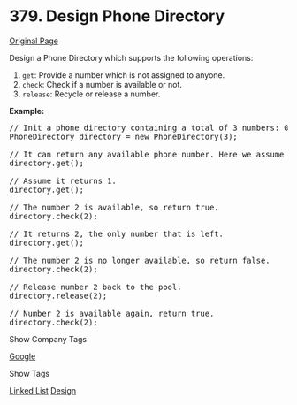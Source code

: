 # 379. Design Phone Directory

[Original Page](https://leetcode.com/problems/design-phone-directory/)

Design a Phone Directory which supports the following operations:

1.  `get`: Provide a number which is not assigned to anyone.
2.  `check`: Check if a number is available or not.
3.  `release`: Recycle or release a number.

**Example:**

<pre class="__reader_view_article_wrap_40167923805065375__">// Init a phone directory containing a total of 3 numbers: 0, 1, and 2.
PhoneDirectory directory = new PhoneDirectory(3);

// It can return any available phone number. Here we assume it returns 0.
directory.get();

// Assume it returns 1.
directory.get();

// The number 2 is available, so return true.
directory.check(2);

// It returns 2, the only number that is left.
directory.get();

// The number 2 is no longer available, so return false.
directory.check(2);

// Release number 2 back to the pool.
directory.release(2);

// Number 2 is available again, return true.
directory.check(2);
</pre>

<div>

<div id="company_tags" class="btn btn-xs btn-warning">Show Company Tags</div>

<span class="hidebutton">[Google](/company/google/)</span></div>

<div>

<div id="tags" class="btn btn-xs btn-warning">Show Tags</div>

<span class="hidebutton">[Linked List](/tag/linked-list/) [Design](/tag/design/)</span></div>